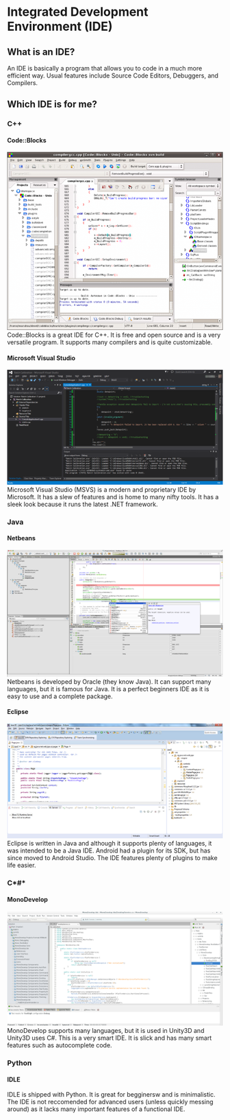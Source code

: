 # Integrated Development Environment (IDE)
## What is an IDE?
An IDE is basically a program that allows you to code in a much more efficient way. Usual features include Source Code Editors, Debuggers, and Compilers.
## Which IDE is for me?
### C++
#### Code::Blocks
![](cb.png)
Code::Blocks is a great IDE for C++. It is free and open source and is a very versatile program. It supports many compilers and is quite customizable.

#### Microsoft Visual Studio
![](msvs.png)
Microsoft Visual Studio (MSVS) is a modern and proprietary IDE by Microsoft. It has a slew of features and is home to many nifty tools. It has a sleek look because it runs the latest .NET framework.

### Java
#### Netbeans
![](netbeans.png)
Netbeans is developed by Oracle (they know Java). It can support many languages, but it is famous for Java. It is a perfect beginners IDE as it is easy to use and a complete package.

#### Eclipse
![](eclipse.png)
Eclipse is written in Java and although it supports plenty of languages, it was intended to be a Java IDE. Android had a plugin for its SDK, but has since moved to Android Studio. The IDE features plenty of plugins to make life easier.

### C*#*
#### MonoDevelop
![](mono.png)
MonoDevelop supports many languages, but it is used in Unity3D and Unity3D uses C#. This is a very smart IDE. It is slick and has many smart features such as autocomplete code.

### Python
#### IDLE
IDLE is shipped with Python. It is great for begginersw and is minimalistic. The IDE is not reccomended for advanced users (unless quickly messing around) as it lacks many important features of a functional IDE.
